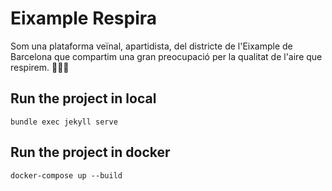 # Eixample Respira

Som una plataforma veïnal, apartidista, del districte de l'Eixample de Barcelona que compartim una gran preocupació per la qualitat de l'aire que respirem. 🚗💨😷

## Run the project in local
```bundle exec jekyll serve```

## Run the project in docker
```docker-compose up --build```
